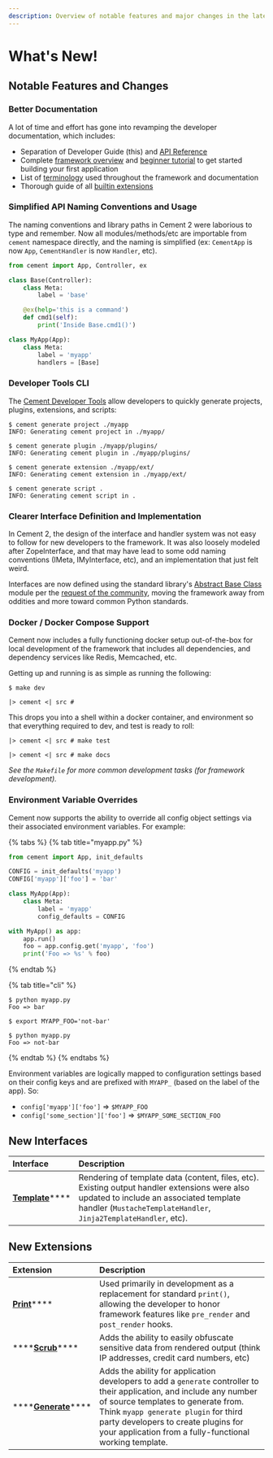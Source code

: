 ```yaml
---
description: Overview of notable features and major changes in the latest release.
---
```


# What's New!

## Notable Features and Changes

### Better Documentation

A lot of time and effort has gone into revamping the developer documentation, which includes:

* Separation of Developer Guide \(this\) and [API Reference](http://cement.readthedocs.io/en/2.99/)
* Complete [framework overview](../getting-started/framework-overview.md) and [beginner tutorial](../getting-started/beginner-tutorial/) to get started building your first application
* List of [terminology](../terminology.md) used throughout the framework and documentation
* Thorough guide of all [builtin extensions](../extensions/)

### Simplified API Naming Conventions and Usage

The naming conventions and library paths in Cement 2 were laborious to type and remember.  Now all modules/methods/etc are importable from `cement` namespace directly, and the naming is simplified \(ex: `CementApp` is now `App`, `CementHandler` is now `Handler`, etc\).

```python
from cement import App, Controller, ex

class Base(Controller):
    class Meta:
        label = 'base'

    @ex(help='this is a command')
    def cmd1(self):
        print('Inside Base.cmd1()')

class MyApp(App):
    class Meta:
        label = 'myapp'
        handlers = [Base]

```

### Developer Tools CLI

The [Cement Developer Tools](../getting-started/developer-tools.md) allow developers to quickly generate projects, plugins, extensions, and scripts:

```text
$ cement generate project ./myapp
INFO: Generating cement project in ./myapp/

$ cement generate plugin ./myapp/plugins/
INFO: Generating cement plugin in ./myapp/plugins/

$ cement generate extension ./myapp/ext/
INFO: Generating cement extension in ./myapp/ext/

$ cement generate script .
INFO: Generating cement script in .
```

### Clearer Interface Definition and Implementation

In Cement 2, the design of the interface and handler system was not easy to follow for new developers to the framework.  It was also loosely modeled after ZopeInterface, and that may have lead to some odd naming conventions \(IMeta, IMyInterface, etc\), and an implementation that just felt weird.

Interfaces are now defined using the standard library's [Abstract Base Class](https://docs.python.org/3/library/abc.html) module per the [request of the community](https://github.com/datafolklabs/cement/issues/192), moving the framework away from oddities and more toward common Python standards.

### Docker / Docker Compose Support

Cement now includes a fully functioning docker setup out-of-the-box for local development of the framework that includes all dependencies, and dependency services like Redis, Memcached, etc.

Getting up and running is as simple as running the following:

```text
$ make dev

|> cement <| src #
```

This drops you into a shell within a docker container, and environment so that everything required to dev, and test is ready to roll:

```text
|> cement <| src # make test

|> cement <| src # make docs
```

_See the `Makefile` for more common development tasks \(for framework development\)._

### Environment Variable Overrides

Cement now supports the ability to override all config object settings via their associated environment variables.  For example:

{% tabs %}
{% tab title="myapp.py" %}
```python
from cement import App, init_defaults

CONFIG = init_defaults('myapp')
CONFIG['myapp']['foo'] = 'bar'

class MyApp(App):
    class Meta:
        label = 'myapp'
        config_defaults = CONFIG

with MyApp() as app:
    app.run()
    foo = app.config.get('myapp', 'foo')
    print('Foo => %s' % foo)
```
{% endtab %}

{% tab title="cli" %}
```text
$ python myapp.py
Foo => bar

$ export MYAPP_FOO='not-bar'

$ python myapp.py
Foo => not-bar
```
{% endtab %}
{% endtabs %}

Environment variables are logically mapped to configuration settings based on their config keys and are prefixed with `MYAPP_` \(based on the label of the app\).  So:

* `config['myapp']['foo']` =&gt; `$MYAPP_FOO`
* `config['some_section']['foo']` =&gt; `$MYAPP_SOME_SECTION_FOO`

## New Interfaces

| **Interface** | Description |
| :--- | :--- |
| [**Template**](../core-foundation/templating.md)\*\*\*\* | Rendering of template data \(content, files, etc\).  Existing output handler extensions were also updated to include an associated template handler \(`MustacheTemplateHandler`, `Jinja2TemplateHandler`, etc\). |

## New Extensions

| Extension | Description |
| :--- | :--- |
| [**Print**](../extensions/print.md)\*\*\*\* | Used primarily in development as a replacement for standard `print()`, allowing the developer to honor framework features like `pre_render` and `post_render` hooks. |
| \*\*\*\*[**Scrub**](../extensions/scrub.md)\*\*\*\* | Adds the ability to easily obfuscate sensitive data from rendered output \(think IP addresses, credit card numbers, etc\) |
| \*\*\*\*[**Generate**](../extensions/generate.md)\*\*\*\* | Adds the ability for application developers to add a `generate` controller to their application, and include any number of source templates to generate from.  Think `myapp generate plugin` for third party developers to create plugins for your application from a fully-functional working template. |

